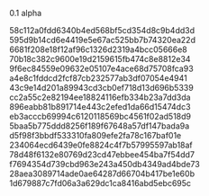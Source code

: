 0.1 alpha



58c112a0fdd6340b4ed568bf5cd354d8c9b4dd3d 595d9b14cd6e4419e5e67ac525bb7b74320ea22d 6681f208e18f12af96c1326d2319a4bcc05666e8 70b18c382c9600e19d2159615fb474c8e8812e34 9f6ec84559e09632e05107e4ace68d75708fca93 a4e8c1fddcd2fcf87cb232577ab3df07054e4941 43c9e14d201a89943cd3cb0ef718d13d696b5339 cc2a55c2e82194ee18824116efb334b23a7dd3da 896eabb81b891714e443c2efed1da66d15474dc3 eb3acccb69994c6120118569bc4561f02ad518d9 5baa5b775ddd8256f189f67648a57df147bada9a d5f98f3bbdf533310fa809efe2fa78c167baf01e 234064ecd6439e0fe8824c4f7b57995597ab18af 78d48f6132e80769d23cd47ebbee454ba7f54dd7 f7694354d739cbd963e243a450db4349ad4bde73 28aea3089714ade0ae64287d66704b417be1e60b 1d679887c7fd06a3a629dc1ca8416abd5ebc695c
